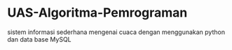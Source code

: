 ﻿# UAS-Algoritma-Pemrograman

sistem informasi sederhana mengenai cuaca dengan menggunakan python dan data base MySQL
